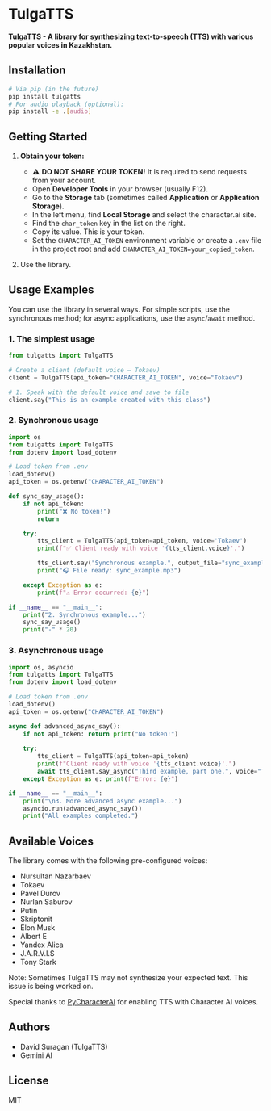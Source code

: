 # TulgaTTS
**TulgaTTS - A library for synthesizing text-to-speech (TTS) with various popular voices in Kazakhstan.**

## Installation

```bash
# Via pip (in the future)
pip install tulgatts
# For audio playback (optional):
pip install -e .[audio]
```

## Getting Started

1.  **Obtain your token:**
    *   ⚠️ **DO NOT SHARE YOUR TOKEN!** It is required to send requests from your account.
    *   Open **Developer Tools** in your browser (usually F12).
    *   Go to the **Storage** tab (sometimes called **Application** or **Application Storage**).
    *   In the left menu, find **Local Storage** and select the character.ai site.
    *   Find the `char_token` key in the list on the right.
    *   Copy its value. This is your token.
    *   Set the `CHARACTER_AI_TOKEN` environment variable or create a `.env` file in the project root and add `CHARACTER_AI_TOKEN=your_copied_token`.

2.  Use the library.

## Usage Examples

You can use the library in several ways. For simple scripts, use the synchronous method; for async applications, use the `async`/`await` method.

### 1. The simplest usage

```python
from tulgatts import TulgaTTS

# Create a client (default voice – Tokaev)
client = TulgaTTS(api_token="CHARACTER_AI_TOKEN", voice="Tokaev")

# 1. Speak with the default voice and save to file
client.say("This is an example created with this class")
```

### 2. Synchronous usage

```python
import os
from tulgatts import TulgaTTS
from dotenv import load_dotenv

# Load token from .env
load_dotenv()
api_token = os.getenv("CHARACTER_AI_TOKEN")

def sync_say_usage():
    if not api_token:
        print("❌ No token!")
        return

    try:
        tts_client = TulgaTTS(api_token=api_token, voice='Tokaev')
        print(f"✅ Client ready with voice '{tts_client.voice}'.")

        tts_client.say("Synchronous example.", output_file="sync_example.mp3")
        print("🎧 File ready: sync_example.mp3")

    except Exception as e:
        print(f"⚠️ Error occurred: {e}")

if __name__ == "__main__":
    print("2. Synchronous example...")
    sync_say_usage()
    print("-" * 20)
```

### 3. Asynchronous usage

```python
import os, asyncio
from tulgatts import TulgaTTS
from dotenv import load_dotenv

# Load token from .env
load_dotenv()
api_token = os.getenv("CHARACTER_AI_TOKEN")

async def advanced_async_say():
    if not api_token: return print("No token!")
    
    try:
        tts_client = TulgaTTS(api_token=api_token)
        print(f"Client ready with voice '{tts_client.voice}'.")
        await tts_client.say_async("Third example, part one.", voice="Tokaev", output_file="advanced_async1.mp3", play_audio=True)
    except Exception as e: print(f"Error: {e}")

if __name__ == "__main__":
    print("\n3. More advanced async example...")
    asyncio.run(advanced_async_say())
    print("All examples completed.")
```

## Available Voices

The library comes with the following pre-configured voices:

*   Nursultan Nazarbaev
*   Tokaev
*   Pavel Durov
*   Nurlan Saburov
*   Putin
*   Skriptonit
*   Elon Musk
*   Albert E
*   Yandex Alica
*   J.A.R.V.I.S
*   Tony Stark

Note: Sometimes TulgaTTS may not synthesize your expected text. This issue is being worked on.

Special thanks to [PyCharacterAI](https://github.com/Xtr4F/PyCharacterAI) for enabling TTS with Character AI voices.

## Authors
- David Suragan (TulgaTTS)
- Gemini AI

## License
MIT 